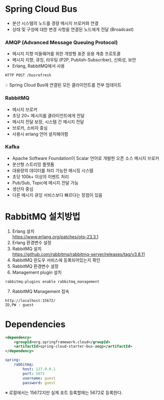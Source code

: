 # Spring Cloud Bus
- 분산 시스템의 노드를 경량 메시지 브로커와 연결
- 상태 및 구성에 대한 변경 사항을 연결된 노드에게 전달 (Broadcast)

### AMQP (Advanced Message Queuing Protocol)
- 메시지 지향 미들웨어를 위한 개방형 표준 응용 계층 프로토콜
- 메시지 지향, 큐잉, 라우팅 (P2P, Publish-Subscriber), 신뢰성, 보안
- Erlang, RabbitMQ에서 사용

```
HTTP POST /busrefresh
```
💡 Spring Cloud Bus에 연결된 모든 클라이언트를 전부 업데이트

### RabbitMQ
- 메시지 브로커
- 초당 20+ 메시지를 클라이언트에게 전달
- 메시지 전달 보장, 시스템 간 메시지 전달
- 브로커, 소비자 중심
- 사용시 erlang 언어 설치해야함

### Kafka
- Apache Software Foundation이 Scalar 언어로 개발한 오픈 소스 메시지 브로커
- 분산형 스트리밍 플랫폼
- 대용량의 데이터를 처리 가능한 메시징 시스템
- 초당 100k+ 이상의 이벤트 처리
- Pub/Sub, Topic에 메시지 전달 가능
- 생산자 중심
- 다른 메시지 큐잉 서비스보다 빠르다는 장점이 있음

# RabbitMQ 설치방법
1. Erlang 설치  
https://www.erlang.org/patches/otp-23.3.1
2. Erlang 환경변수 설정
3. RabbitMQ 설치  
https://github.com/rabbitmq/rabbitmq-server/releases/tag/v3.8.11
4. RabbitMQ 윈도우 서비스에 등록되어있는지 확인
5. RabbitMQ 환경변수 설정
6. Management plugin 설치
```
rabbitmq-plugins enable rabbitmq_management
```
7. RabbitMQ Management 접속
```
http://localhost:15672/
ID,PW : guest
```

# Dependencies
```xml
<dependency>
    <groupId>org.springframework.cloud</groupId>
    <artifactId>spring-cloud-starter-bus-amqp</artifactId>
</dependency>
```

```yml
spring:
    rabbitmq:
        host: 127.0.0.1
        port: 5672
        username: guest
        password: guest
```
※ 로컬에서는 15672지만 실제 포트 등록할때는 5672로 등록한다.